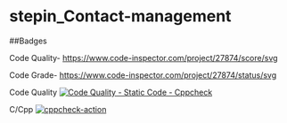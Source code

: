 # stepin_Contact-management
##Badges

Code Quality-
https://www.code-inspector.com/project/27874/score/svg

Code Grade-
https://www.code-inspector.com/project/27874/status/svg

Code Quality
[![Code Quality - Static Code - Cppcheck](https://github.com/bandarishivani/stepin_contact-management/actions/workflows/cppcheck.yml/badge.svg)](https://github.com/bandarishivani/stepin_contact-management/actions/workflows/cppcheck.yml)

C/Cpp
[![cppcheck-action](https://github.com/bandarishivani/stepin_contact-management/actions/workflows/c-cpp.yml/badge.svg)](https://github.com/bandarishivani/stepin_contact-management/actions/workflows/c-cpp.yml)
